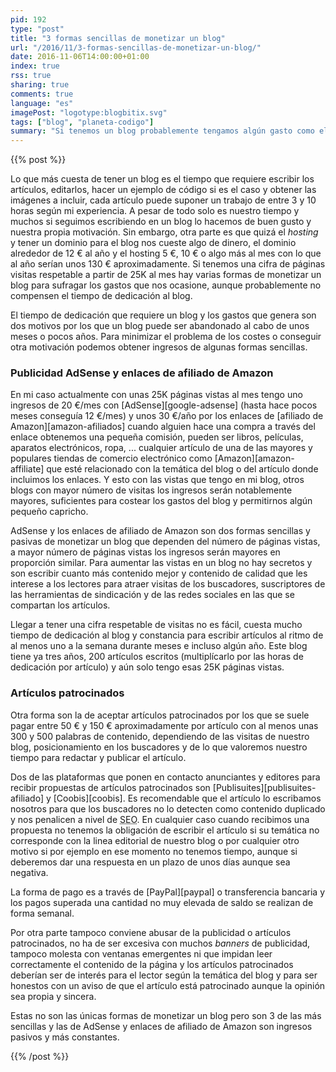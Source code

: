 ```yaml
---
pid: 192
type: "post"
title: "3 formas sencillas de monetizar un blog"
url: "/2016/11/3-formas-sencillas-de-monetizar-un-blog/"
date: 2016-11-06T14:00:00+01:00
index: true
rss: true
sharing: true
comments: true
language: "es"
imagePost: "logotype:blogbitix.svg"
tags: ["blog", "planeta-codigo"]
summary: "Si tenemos un blog probablemente tengamos algún gasto como el dominio o el _hosting_. Pasado un tiempo si los artículos del blog son interesantes empezaremos a tener visitas que podemos monetizar para costear los gastos y seguramente algo más. En este artículo comento 3 formas sencillas de monetizar un blog que no nos requieren mucho trabajo."
---
```


{{% post %}}

Lo que más cuesta de tener un blog es el tiempo que requiere escribir los artículos, editarlos, hacer un ejemplo de código si es el caso y obtener las imágenes a incluir, cada artículo puede suponer un trabajo de entre 3 y 10 horas según mi experiencia. A pesar de todo solo es nuestro tiempo y muchos si seguimos escribiendo en un blog lo hacemos de buen gusto y nuestra propia motivación. Sin embargo, otra parte es que quizá el _hosting_ y tener un dominio para el blog nos cueste algo de dinero, el dominio alrededor de 12 € al año y el hosting 5 €, 10 € o algo más al mes con lo que al año serían unos 130 € aproximadamente. Si tenemos una cifra de páginas visitas respetable a partir de 25K al mes hay varias formas de monetizar un blog para sufragar los gastos que nos ocasione, aunque probablemente no compensen el tiempo de dedicación al blog.

El tiempo de dedicación que requiere un blog y los gastos que genera son dos motivos por los que un blog puede ser abandonado al cabo de unos meses o pocos años. Para minimizar el problema de los costes o conseguir otra motivación podemos obtener ingresos de algunas formas sencillas.

### Publicidad AdSense y enlaces de afiliado de Amazon

En mi caso actualmente con unas 25K páginas vistas al mes tengo uno ingresos de 20 €/mes con [AdSense][google-adsense] (hasta hace pocos meses conseguía 12 €/mes) y unos 30 €/año por los enlaces de [afiliado de Amazon][amazon-afiliados] cuando alguien hace una compra a través del enlace obtenemos una pequeña comisión, pueden ser libros, películas, aparatos electrónicos, ropa, ... cualquier artículo de una de las mayores y populares tiendas de comercio electrónico como [Amazon][amazon-affiliate] que esté relacionado con la temática del blog o del artículo donde incluimos los enlaces. Y esto con las vistas que tengo en mi blog, otros blogs con mayor número de visitas los ingresos serán notablemente mayores, suficientes para costear los gastos del blog y permitirnos algún pequeño capricho.

AdSense y los enlaces de afiliado de Amazon son dos formas sencillas y pasivas de monetizar un blog que dependen del número de páginas vistas, a mayor número de páginas vistas los ingresos serán mayores en proporción similar. Para aumentar las vistas en un blog no hay secretos y son escribir cuanto más contenido mejor y contenido de calidad que les interese a los lectores para atraer visitas de los buscadores, suscriptores de las herramientas de sindicación y de las redes sociales en las que se compartan los artículos.

Llegar a tener una cifra respetable de visitas no es fácil, cuesta mucho tiempo de dedicación al blog y constancia para escribir artículos al ritmo de al menos uno a la semana durante meses e incluso algún año. Este blog tiene ya tres años, 200 artículos escritos (multiplícarlo por las horas de dedicación por artículo) y aún solo tengo esas 25K páginas vistas.

### Artículos patrocinados

Otra forma son la de aceptar artículos patrocinados por los que se suele pagar entre 50 € y 150 € aproximadamente por artículo con al menos unas 300 y 500 palabras de contenido, dependiendo de las visitas de nuestro blog, posicionamiento en los buscadores y de lo que valoremos nuestro tiempo para redactar y publicar el artículo.

Dos de las plataformas que ponen en contacto anunciantes y editores para recibir propuestas de artículos patrocinados son [Publisuites][publisuites-afiliado] y [Coobis][coobis]. Es recomendable que el artículo lo escribamos nosotros para que los buscadores no lo detecten como contenido duplicado y nos penalicen a nivel de <abbr title="Search Engine Optimization">SEO</abbr>. En cualquier caso cuando recibimos una propuesta no tenemos la obligación de escribir el artículo si su temática no corresponde con la linea editorial de nuestro blog o por cualquier otro motivo si por ejemplo en ese momento no tenemos tiempo, aunque si deberemos dar una respuesta en un plazo de unos días aunque sea negativa.

La forma de pago es a través de [PayPal][paypal] o transferencia bancaria y los pagos superada una cantidad no muy elevada de saldo se realizan de forma semanal.

Por otra parte tampoco conviene abusar de la publicidad o artículos patrocinados, no ha de ser excesiva con muchos _banners_ de publicidad, tampoco molesta con ventanas emergentes ni que impidan leer correctamente el contenido de la página y los artículos patrocinados deberían ser de interés para el lector según la temática del blog y para ser honestos con un aviso de que el artículo está patrocinado aunque la opinión sea propia y sincera.

Estas no son las únicas formas de monetizar un blog pero son 3 de las más sencillas y las de AdSense y enlaces de afiliado de Amazon son ingresos pasivos y más constantes.

{{% /post %}}
